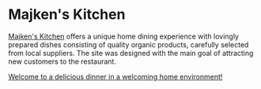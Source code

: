 # Majken's Kitchen

[Majken's Kitchen](https://mangez84.github.io/majkenskitchen/) offers a unique home dining experience with lovingly prepared dishes consisting of quality organic products, carefully selected from local suppliers.
The site was designed with the main goal of attracting new customers to the restaurant.

[Welcome to a delicious dinner in a welcoming home environment!](https://mangez84.github.io/majkenskitchen/)